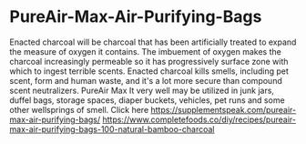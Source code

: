 # PureAir-Max-Air-Purifying-Bags
Enacted charcoal will be charcoal that has been artificially treated to expand the measure of oxygen it contains. The imbuement of oxygen makes the charcoal increasingly permeable so it has progressively surface zone with which to ingest terrible scents. Enacted charcoal kills smells, including pet scent, form and human waste, and it's a lot more secure than compound scent neutralizers. PureAir Max  It very well may be utilized in junk jars, duffel bags, storage spaces, diaper buckets, vehicles, pet runs and some other wellsprings of smell. Click here https://supplementspeak.com/pureair-max-air-purifying-bags/  https://www.completefoods.co/diy/recipes/pureair-max-air-purifying-bags-100-natural-bamboo-charcoal
